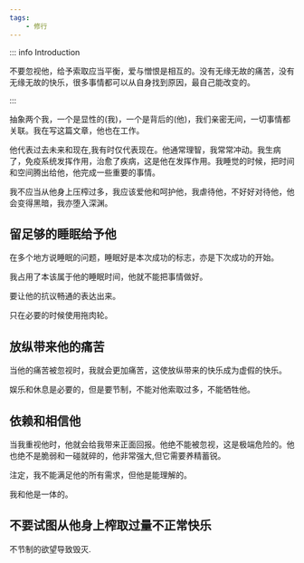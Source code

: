 ```yaml
---
tags:
    - 修行
---
```


::: info Introduction

不要忽视他，给予索取应当平衡，爱与憎恨是相互的。没有无缘无故的痛苦，没有无缘无故的快乐，很多事情都可以从自身找到原因，最自己能改变的。

:::


抽象两个我，一个是显性的(我)，一个是背后的(他)，我们亲密无间，一切事情都关联。我在写这篇文章，他也在工作。 

他代表过去未来和现在,我有时仅代表现在。他通常理智，我常常冲动。我生病了，免疫系统发挥作用，治愈了疾病，这是他在发挥作用。我睡觉的时候，把时间和空间腾出给他，他完成一些重要的事情。

我不应当从他身上压榨过多，我应该爱他和呵护他，我虐待他，不好好对待他，他会变得黑暗，我亦堕入深渊。

## 留足够的睡眠给予他

在多个地方说睡眠的问题，睡眠好是本次成功的标志，亦是下次成功的开始。

我占用了本该属于他的睡眠时间，他就不能把事情做好。

要让他的抗议畅通的表达出来。

只在必要的时候使用拖肉轮。

## 放纵带来他的痛苦

当他的痛苦被忽视时，我就会更加痛苦，这使放纵带来的快乐成为虚假的快乐。

娱乐和休息是必要的，但是要节制，不能对他索取过多，不能牺牲他。

## 依赖和相信他

当我重视他时，他就会给我带来正面回报。他绝不能被忽视，这是极端危险的。他也绝不是脆弱和一碰就碎的，他非常强大,但它需要养精蓄锐。

注定，我不能满足他的所有需求，但他是能理解的。

我和他是一体的。

## 不要试图从他身上榨取过量不正常快乐

不节制的欲望导致毁灭.

